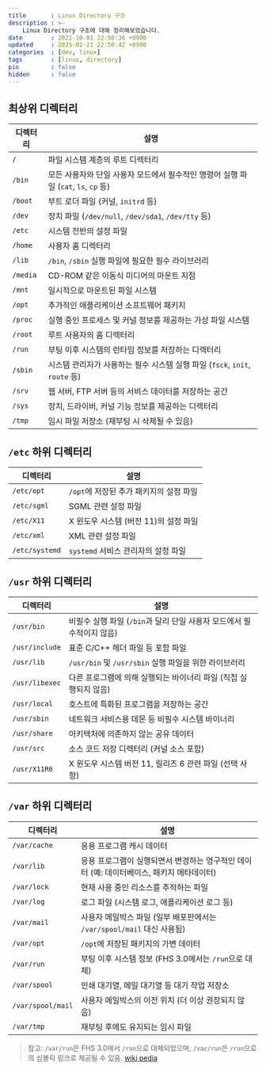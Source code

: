 ```yaml
---
title       : Linux Directory 구조
description : >-
    Linux Directory 구조에 대해 정리해보았습니다.
date        : 2021-10-01 22:50:30 +0900
updated     : 2025-02-21 22:50:42 +0900
categories  : [dev, linux]
tags        : [linux, directory]
pin         : false
hidden      : false
---
```


## 최상위 디렉터리

| 디렉터리 | 설명 |
|----------|------|
| `/` | 파일 시스템 계층의 루트 디렉터리 |
| `/bin` | 모든 사용자와 단일 사용자 모드에서 필수적인 명령어 실행 파일 (`cat`, `ls`, `cp` 등) |
| `/boot` | 부트 로더 파일 (커널, `initrd` 등) |
| `/dev` | 장치 파일 (`/dev/null`, `/dev/sda1`, `/dev/tty` 등) |
| `/etc` | 시스템 전반의 설정 파일 |
| `/home` | 사용자 홈 디렉터리 |
| `/lib` | `/bin`, `/sbin` 실행 파일에 필요한 필수 라이브러리 |
| `/media` | CD-ROM 같은 이동식 미디어의 마운트 지점 |
| `/mnt` | 일시적으로 마운트된 파일 시스템 |
| `/opt` | 추가적인 애플리케이션 소프트웨어 패키지 |
| `/proc` | 실행 중인 프로세스 및 커널 정보를 제공하는 가상 파일 시스템 |
| `/root` | 루트 사용자의 홈 디렉터리 |
| `/run` | 부팅 이후 시스템의 런타임 정보를 저장하는 디렉터리 |
| `/sbin` | 시스템 관리자가 사용하는 필수 시스템 실행 파일 (`fsck`, `init`, `route` 등) |
| `/srv` | 웹 서버, FTP 서버 등의 서비스 데이터를 저장하는 공간 |
| `/sys` | 장치, 드라이버, 커널 기능 정보를 제공하는 디렉터리 |
| `/tmp` | 임시 파일 저장소 (재부팅 시 삭제될 수 있음) |

## `/etc` 하위 디렉터리

| 디렉터리 | 설명 |
|----------|------|
| `/etc/opt` | `/opt`에 저장된 추가 패키지의 설정 파일 |
| `/etc/sgml` | SGML 관련 설정 파일 |
| `/etc/X11` | X 윈도우 시스템 (버전 11)의 설정 파일 |
| `/etc/xml` | XML 관련 설정 파일 |
| `/etc/systemd` | `systemd` 서비스 관리자의 설정 파일 |

## `/usr` 하위 디렉터리

| 디렉터리 | 설명 |
|----------|------|
| `/usr/bin` | 비필수 실행 파일 (`/bin`과 달리 단일 사용자 모드에서 필수적이지 않음) |
| `/usr/include` | 표준 C/C++ 헤더 파일 등 포함 파일 |
| `/usr/lib` | `/usr/bin` 및 `/usr/sbin` 실행 파일을 위한 라이브러리 |
| `/usr/libexec` | 다른 프로그램에 의해 실행되는 바이너리 파일 (직접 실행되지 않음) |
| `/usr/local` | 호스트에 특화된 프로그램을 저장하는 공간 |
| `/usr/sbin` | 네트워크 서비스용 데몬 등 비필수 시스템 바이너리 |
| `/usr/share` | 아키텍처에 의존하지 않는 공유 데이터 |
| `/usr/src` | 소스 코드 저장 디렉터리 (커널 소스 포함) |
| `/usr/X11R6` | X 윈도우 시스템 버전 11, 릴리즈 6 관련 파일 (선택 사항) |

## `/var` 하위 디렉터리

| 디렉터리 | 설명 |
|----------|------|
| `/var/cache` | 응용 프로그램 캐시 데이터 |
| `/var/lib` | 응용 프로그램이 실행되면서 변경하는 영구적인 데이터 (예: 데이터베이스, 패키지 메타데이터) |
| `/var/lock` | 현재 사용 중인 리소스를 추적하는 파일 |
| `/var/log` | 로그 파일 (시스템 로그, 애플리케이션 로그 등) |
| `/var/mail` | 사용자 메일박스 파일 (일부 배포판에서는 `/var/spool/mail` 대신 사용됨) |
| `/var/opt` | `/opt`에 저장된 패키지의 가변 데이터 |
| `/var/run` | 부팅 이후 시스템 정보 (FHS 3.0에서는 `/run`으로 대체) |
| `/var/spool` | 인쇄 대기열, 메일 대기열 등 대기 작업 저장소 |
| `/var/spool/mail` | 사용자 메일박스의 이전 위치 (더 이상 권장되지 않음) |
| `/var/tmp` | 재부팅 후에도 유지되는 임시 파일 |

> 참고: `/var/run`은 FHS 3.0에서 `/run`으로 대체되었으며, `/var/run`은 `/run`으로의 심볼릭 링크로 제공될 수 있음.
> [wiki pedia](https://en.wikipedia.org/wiki/Filesystem_Hierarchy_Standard)